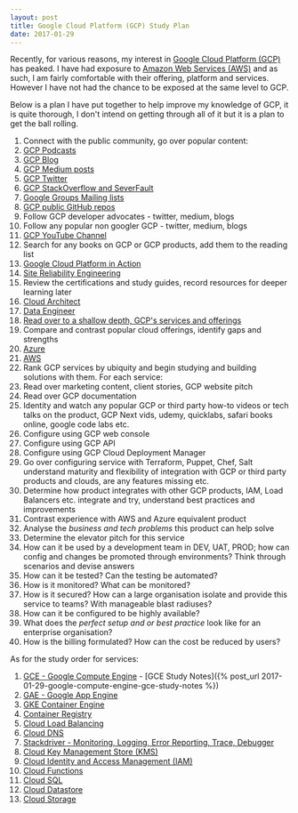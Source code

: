 ```yaml
---
layout: post
title: Google Cloud Platform (GCP) Study Plan
date: 2017-01-29
---
```


Recently, for various reasons, my interest in [Google Cloud Platform
(GCP)](https://cloud.google.com/) has peaked.  I have had exposure to [Amazon
Web Services (AWS)](https://aws.amazon.com/) and as such, I am fairly comfortable
with their offering, platform and services. However I have not had the chance
to be exposed at the same level to GCP.

<!--more-->

Below is a plan I have put together to help improve my knowledge of GCP, it is
quite thorough, I don't intend on getting through all of it but it is a plan to
get the ball rolling.

1. Connect with the public community, go over popular content:
  1. [GCP Podcasts](https://www.gcppodcast.com/)
  1. [GCP Blog](https://cloudplatform.googleblog.com/)
  1. [GCP Medium posts](https://medium.com/google-cloud)
  1. [GCP Twitter](https://twitter.com/googlecloud)
  1. [GCP StackOverflow and SeverFault](https://support.google.com/cloud/answer/3466163?hl=en)
  1. [Google Groups Mailing lists](https://support.google.com/cloud/answer/3466163?hl=en)
  1. [GCP public GitHub repos](https://support.google.com/cloud/answer/3466163?hl=en)
  1. Follow GCP developer advocates - twitter, medium, blogs
  1. Follow any popular non googler GCP - twitter, medium, blogs
  1. [GCP YouTube Channel](https://www.youtube.com/user/googlecloudplatform/)
1. Search for any books on GCP or GCP products, add them to the reading list
  1. [Google Cloud Platform in Action](http://amzn.to/2jiqmzS)
  1. [Site Reliability Engineering](http://amzn.to/2kfFDjZ)
1. Review the certifications and study guides, record resources for deeper learning later
  1. [Cloud Architect](https://cloud.google.com/certification/cloud-architect)
  1. [Data Engineer](https://cloud.google.com/certification/data-engineer)
1. [Read over to a shallow depth, GCP's services and offerings](https://cloud.google.com/products)
1. Compare and contrast popular cloud offerings, identify gaps and strengths
  1. [Azure](https://azure.microsoft.com/en-us/services/)
  1. [AWS](https://aws.amazon.com/products/)
1. Rank GCP services by ubiquity and begin studying and building solutions with
   them. For each service:
  1. Read over marketing content, client stories, GCP website pitch
  1. Read over GCP documentation
  1. Identity and watch any popular GCP or third party how-to videos or tech
     talks on the product, GCP Next vids, udemy, quicklabs, safari books
     online, google code labs etc.
  1. Configure using GCP web console
  1. Configure using GCP API
  1. Configure using GCP Cloud Deployment Manager
  1. Go over configuring service with Terraform, Puppet, Chef, Salt
     understand maturity and flexibility of integration with GCP or third
     party products and clouds, are any features missing etc.
  1. Determine how product integrates with other GCP products, IAM, Load
     Balancers etc. integrate and try, understand best practices and
     improvements
  1. Contrast experience with AWS and Azure equivalent product
  1. Analyse the *business and tech problems* this product can help solve
  1. Determine the elevator pitch for this service
  1. How can it be used by a development team in DEV, UAT, PROD; how can
     config and changes be promoted through environments? Think through
     scenarios and devise answers
  1. How can it be tested? Can the testing be automated?
  1. How is it monitored? What can be monitored?
  1. How is it secured? How can a large organisation isolate and provide this
     service to teams? With manageable blast radiuses?
  1. How can it be configured to be highly available?
  1. What does the *perfect setup and or best practice* look like for an
     enterprise organisation?
  1. How is the billing formulated? How can the cost be reduced by users?

As for the study order for services:

1. [GCE - Google Compute Engine](https://cloud.google.com/compute/) - [GCE
   Study Notes]({% post_url 2017-01-29-google-compute-engine-gce-study-notes
   %})
1. [GAE - Google App Engine](https://cloud.google.com/appengine)
1. [GKE Container Engine](https://cloud.google.com/container-engine/)
1. [Container Registry](https://cloud.google.com/container-registry/)
1. [Cloud Load Balancing](https://cloud.google.com/load-balancing/)
1. [Cloud DNS](https://cloud.google.com/dns)
1. [Stackdriver - Monitoring, Logging, Error Reporting, Trace,
   Debugger](https://cloud.google.com/stackdriver/)
1. [Cloud Key Management Store (KMS)](https://cloud.google.com/kms/)
1. [Cloud Identity and Access Management (IAM)](https://cloud.google.com/iam/)
1. [Cloud Functions](https://cloud.google.com/functions/)
1. [Cloud SQL](https://cloud.google.com/sql)
1. [Cloud Datastore](https://cloud.google.com/datastore/)
1. [Cloud Storage](https://cloud.google.com/storage/)
